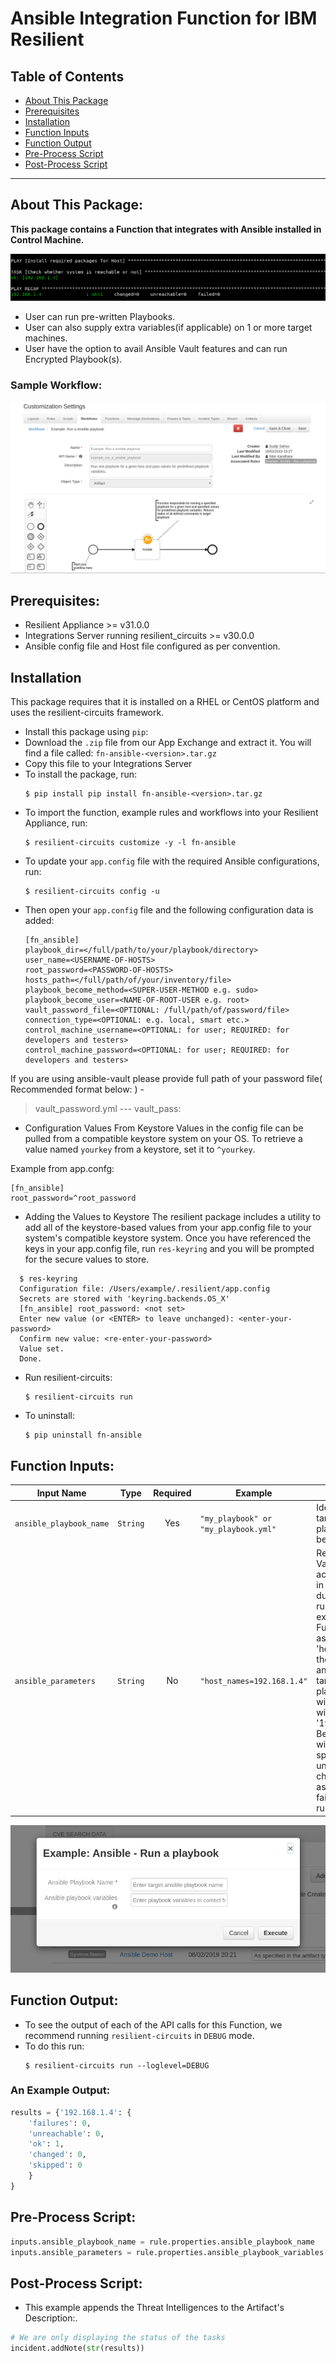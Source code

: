 # Ansible Integration Function for IBM Resilient
## Table of Contents
  - [About This Package](#about-this-package)
  - [Prerequisites](#prerequisites)
  - [Installation](#installation)
  - [Function Inputs](#function-inputs)
  - [Function Output](#function-output)
  - [Pre-Process Script](#pre-process-script)
  - [Post-Process Script](#post-process-script)
---

## About This Package:
**This package contains a Function that integrates with Ansible installed in Control Machine.**

 ![screenshot](./screenshots/0.png)

* User can run pre-written Playbooks.
* User can also supply extra variables(if applicable) on 1 or more target machines.
* User have the option to avail Ansible Vault features and can run Encrypted Playbook(s).

### Sample Workflow:
 ![screenshot](./screenshots/1.png)

## Prerequisites:
* Resilient Appliance >= v31.0.0
* Integrations Server running resilient_circuits >= v30.0.0
* Ansible config file and Host file configured as per convention.


## Installation    
This package requires that it is installed on a RHEL or CentOS platform and uses the resilient-circuits framework.    
* Install this package using `pip`:
* Download the `.zip` file from our App Exchange and extract it. You will find a file called: `fn-ansible-<version>.tar.gz`
* Copy this file to your Integrations Server
* To install the package, run:
    ```
    $ pip install pip install fn-ansible-<version>.tar.gz
    ```
* To import the function, example rules and workflows into your Resilient Appliance, run:
    ```
    $ resilient-circuits customize -y -l fn-ansible
    ```
* To update your `app.config` file with the required Ansible configurations, run:
    ```
    $ resilient-circuits config -u
    ```
* Then open your `app.config` file and the following configuration data is added:
    ```
    [fn_ansible]
    playbook_dir=</full/path/to/your/playbook/directory>
    user_name=<USERNAME-OF-HOSTS>
    root_password=<PASSWORD-OF-HOSTS>
    hosts_path=</full/path/of/your/inventory/file>
    playbook_become_method=<SUPER-USER-METHOD e.g. sudo>
    playbook_become_user=<NAME-OF-ROOT-USER e.g. root>
    vault_password_file=<OPTIONAL: /full/path/of/password/file>
    connection_type=<OPTIONAL: e.g. local, smart etc.>
    control_machine_username=<OPTIONAL: for user; REQUIRED: for developers and testers>
    control_machine_password=<OPTIONAL: for user; REQUIRED: for developers and testers>
    ```

If you are using ansible-vault please provide full path of your password file( Recommended format below: ) -
> vault_password.yml
    ---
    vault_pass: <your-password>

* Configuration Values From Keystore
Values in the config file can be pulled from a compatible keystore system on your OS. To retrieve a value named `yourkey` from a keystore, set it to `^yourkey`.

Example from app.confg:

```
[fn_ansible]
root_password=^root_password

```
* Adding the Values to Keystore
The resilient package includes a utility to add all of the keystore-based values from your app.config file to your system's compatible keystore system. Once you have referenced the keys in your app.config file, run `res-keyring` and you will be prompted for the secure values to store.

```
  $ res-keyring 
  Configuration file: /Users/example/.resilient/app.config
  Secrets are stored with 'keyring.backends.OS_X'
  [fn_ansible] root_password: <not set>
  Enter new value (or <ENTER> to leave unchanged): <enter-your-password>
  Confirm new value: <re-enter-your-password>
  Value set.
  Done.

```
* Run resilient-circuits:
    ```
    $ resilient-circuits run
    ```
* To uninstall:
    ```
    $ pip uninstall fn-ansible
    ```

## Function Inputs:
| Input Name | Type | Required | Example | Info |
| ------------- | :--: | :-------:| ------- | ---- |
| `ansible_playbook_name` | `String` | Yes | `"my_playbook" or "my_playbook.yml"` | Identifies target playbook to be run |
| `ansible_parameters` | `String` | No | `"host_names=192.168.1.4"` | Replaces Variables with acutal values in Playbool during runtime. In example here Function will assume that 'host_name' is the variable and used in target playbook and will  replace it with '192.168.1.4'. Be careful with any extra space and unwanted character(s) as it will cause failure in runtime.|

 ![screenshot](./screenshots/2.png)
## Function Output:
* To see the output of each of the API calls for this Function, we recommend running `resilient-circuits` in `DEBUG` mode.
* To do this run:
    ```
    $ resilient-circuits run --loglevel=DEBUG
    ```

### An Example Output:
```python
results = {'192.168.1.4': { 
    'failures': 0, 
    'unreachable': 0, 
    'ok': 1, 
    'changed': 0, 
    'skipped': 0
    }
}
```
## Pre-Process Script:

```python
inputs.ansible_playbook_name = rule.properties.ansible_playbook_name
inputs.ansible_parameters = rule.properties.ansible_playbook_variables
```

## Post-Process Script:
* This example appends the Threat Intelligences to the Artifact's Description:.
```python
# We are only displaying the status of the tasks
incident.addNote(str(results))
```
